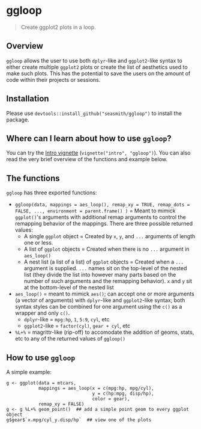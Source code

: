 # ggloop

> Create ggplot2 plots in a loop.

## Overview
`ggloop` allows the user to use both `dplyr`-like and `ggplot2`-like syntax to either create multiple `ggplot2` plots or create the list of aesthetics used to make such plots. This has the potential to save the users on the amount of code within their projects or sessions.

## Installation
Please use `devtools::install_github("seasmith/ggloop")` to install the package.  

## Where can I learn about how to use `ggloop`?
You can try the [Intro vignette](vignettes/intro.Rmd) (`vignette("intro", "ggloop")`). You can also read the very brief overview of the functions and example below.

## The functions

`ggloop` has three exported functions: 
* `ggloop(data, mappings = aes_loop(), remap_xy = TRUE, remap_dots = FALSE, ..., environment = parent.frame() )` = Meant to mimick `ggplot()`'s arguments with additional remap arguments to control the remapping behavior of the mappings. There are three possible returned values:
	* A single `ggplot` object = Created by `x`, `y`, and `...` arguments of length one or less.
	* A list of `ggplot` objects = Created when there is no `...` argument in `aes_loop()`
	* A nest list (a list of a list) of `ggplot` objects = Created when a `...` argument is supplied. `...` names sit on the top-level of the nested list (they divide the list into however many parts based on the number of such arguments and the remapping behavior). `x` and `y` sit at the bottom-level of the nested list
* `aes_loop()` = meant to mimick `aes()`; can accept one or more arguments (a vector of arguments) with `dplyr`-like and `ggplot2`-like syntax; both syntax styles can be combined for one argument using the `c()` as a wrapper and only `c()`.
	* `dplyr`-like = `mpg:hp`, `1`, `5:9`, `cyl`, etc
	* `ggplot2`-like = `factor(cyl)`, `gear + cyl`, etc
* `%L+%` = magrittr-like (rip-off) to accomodate the addition of geoms, stats, etc to any of the returned values of `ggloop()`

## How to use `ggloop`

A simple example:  
```{r}
g <- ggplot(data = mtcars, 
            mappings = aes_loop(x = c(mpg:hp, mpg/cyl), 
                                y = c(hp:mpg, disp/hp),
                                color = gear), 
            remap_xy = FALSE)
g <- g %L+% geom_point()  ## add a simple point geom to every ggplot object
g$gear$`x.mpg/cyl_y.disp/hp`  ## view one of the plots
```
